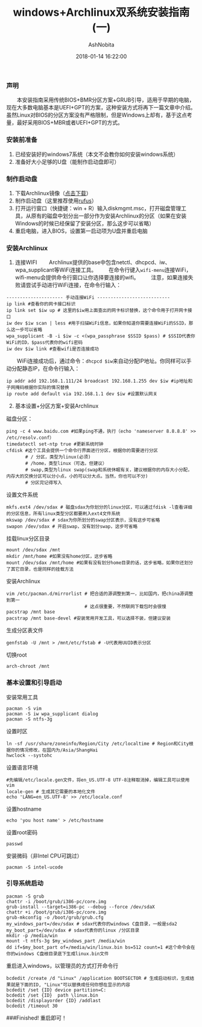 ﻿---
layout: post
title: windows+Archlinux双系统安装指南(一)
author: AshNobita
tags: [windows, archlinux]
date: 2018-01-14 16:22:00
categories: archlinux
excerpt: "安装windows和Archlinux双系统简单文字指南，采用BIOS+MBR方案，适合于老型号机器"
showimg: "images/windows-archlinux.jpeg"
---

### 声明
&ensp;&ensp;&ensp;&ensp;本安装指南采用传统BIOS+BMR分区方案+GRUB引导，适用于早期的电脑，现在大多数电脑基本是UEFI+GPT的方案，这种安装方式将再下一篇文章中介绍。虽然Linux对BIOS的分区方案没有严格限制，但是Windows上却有，基于这点考量，最好采用BIOS+MBR或者UEFI+GPT的方式。

### 安装前准备
1. 已经安装好的windows7系统（本文不会教你如何安装windows系统）
2. 准备好大小足够的U盘（能制作启动盘即可）

### 制作启动盘
1.  下载Archlinux镜像（[点击下载](https://www.archlinux.org/download/)）
2. 制作启动盘（这里推荐使用[rufus](https://rufus.akeo.ie/)）
3. 打开运行窗口（快捷键：win + R）输入diskmgmt.msc，打开磁盘管理工具，从原有的磁盘中划分出一部分作为安装Archlinux的分区（如果在安装Windows的时候已经保留了安装分区，那么这步可以省略）
4. 重启电脑，进入BIOS，设置第一启动项为U盘并重启电脑

### 安装Archlinux
1. 连接WIFI
&ensp;&ensp;&ensp;&ensp;Archlinux提供的base中包含netctl、dhcpcd、iw、wpa_supplicant等WiFi连接工具。
&ensp;&ensp;&ensp;&ensp;在命令行键入`wifi-menu`连接WiFi，wifi-menu会提供命令行窗口让你选择要连接的wifi。
&ensp;&ensp;&ensp;&ensp;注意，如果连接失败请尝试手动进行WiFi连接，在命令行输入：
 ```
--------------------- 手动连接WiFi ---------------------------
ip link #查看你的网卡接口标识
ip link set $iw up # 这里的$iw用上面查出的网卡标识替换，这个命令用于打开网卡接口
iw dev $iw scan | less #用于扫描WiFi信息，如果你知道你需要连接WiFi的SSID，那么这一步可以省略
wpa_supplicant -B -i $iw -c <(wpa_passphrase $SSID $pass) # $SSID代表你WiFi的ID，$pass代表你的wifi密码
iw dev $iw link #查看wifi是否连接成功
```
&ensp;&ensp;&ensp;&ensp;WiFi连接成功后，通过命令：`dhcpcd $iw`来自动分配IP地址。你同样可以手动分配静态IP，在命令行输入：
```
ip addr add 192.168.1.111/24 broadcast 192.168.1.255 dev $iw #ip地址和子网掩码根据你实际的情况替换
ip route add default via 192.168.1.1 dev $iw #设置默认网关
```
2. 基本设置+分区方案+安装Archlinux

磁盘分区：
```
ping -c 4 www.baidu.com #如果ping不通，执行（echo 'nameserver 8.8.8.8' >> /etc/resolv.conf）
timedatectl set-ntp true #更新系统时钟
cfdisk #这个工具会提供一个命令行界面进行分区，根据你的需要进行分区
       # / 分区，类型为linux(必须)
       # /home，类型linux（可选，但建议）
       # swap,类型为linux swap(swap和系统休眠有关，建议根据你的内存大小分配，内存大的交换分区可以分小点，小的可以分大点。当然，你也可以不分)
       # 分区完记得写入
```
设置文件系统
```
mkfs.ext4 /dev/sdax # 磁盘sdax为你划分的linux分区，可以通过fdisk -l查看详细的分区信息，所有linux类型分区都要刷入ext4文件系统
mkswap /dev/sdax # sdax为你所划分的swap分区表示，没有这步可省略
swapon /dev/sdax # 开启swap，没有划分swap，这步可省略
```
挂载linux分区目录
 ```
mount /dev/sdax /mnt
mkdir /mnt/home #如果没有home分区，这步省略
mount /dev/sdax /mnt/home #如果有没有划分home目录的话，这步省略，如果你还划分了其它目录，也是同样的挂载方法
```
安装Archlinux
```
vim /etc/pacman.d/mirrorlist # 把合适的源调整到第一，比如国内，把china源调整到第一
                             # 这点很重要，不然联网下载包时会很慢
pacstrap /mnt base
pacstrap /mnt base-devel #安装常用开发工具，可以选择不装，但建议安装
```
生成分区表文件
```
genfstab -U /mnt > /mnt/etc/fstab # -U代表用UUID表示分区
```
切换root
```
arch-chroot /mnt
```
### 基本设置和引导启动
安装常用工具
```
pacman -S vim
pacman -S iw wpa_supplicant dialog
pacman -S ntfs-3g
```

设置时区
```
ln -sf /usr/share/zoneinfo/Region/City /etc/localtime # Region和City根据你的情况修改，在国内为/Asia/ShangHai
hwclock --systohc
```
设置语言环境
```
#先编辑/etc/locale.gen文件，将en_US.UTF-8 UTF-8注释取消掉，编辑工具可以使用vim
locale-gen # 生成其它需要的本地化文件
echo 'LANG=en_US.UTF-8' >> /etc/locale.conf
```
设置hostname
```
echo 'you host name' > /etc/hostname
```
设置root密码
```
passwd
```
安装微码（非Intel CPU可跳过）
```
pacman -S intel-ucode
```

### 引导系统启动
```
pacman -S grub
chattr -i /boot/grub/i386-pc/core.img
grub-install --target=i386-pc --debug --force /dev/sdaX
chattr +i /boot/grub/i386-pc/core.img
grub-mkconfig -o /boot/grub/grub.cfg
my_windows_part=/dev/sdax # sdax代表你的windows C盘目录，一般是sda2
my_boot_part=/dev/sdax # sdax代表你的linux /分区目录
mkdir -p /media/win
mount -t ntfs-3g $my_windows_part /media/win
dd if=$my_boot_part of=/media/win/linux.bin bs=512 count=1 #这个命令会在你的windows C盘根目录底下生成linux.bin文件
```
重启进入windows，以管理员的方式打开命令行
```
bcdedit /create /d "Linux" /application BOOTSECTOR # 生成启动标识，生成结果就是下面的ID, "Linux"可以替换成任何你想在显示的内容
bcdedit /set {ID} device partition=C:
bcdedit /set {ID}  path \linux.bin
bcdedit /displayorder {ID} /addlast
bcdedit /timeout 30
```

###Finished! 重启即可！